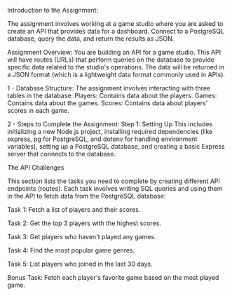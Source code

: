 Introduction to the Assignment:

The assignment involves working at a game studio where you are asked to create an API that provides data for a dashboard. 
Connect to a PostgreSQL database, query the data, and return the results as JSON.

Assignment Overview:
You are building an API for a game studio. This API will have routes (URLs) that perform queries on the database to provide specific data related to the studio's operations.
The data will be returned in a JSON format (which is a lightweight data format commonly used in APIs).

1 - Database Structure:
The assignment involves interacting with three tables in the database:
Players: Contains data about the players.
Games: Contains data about the games.
Scores: Contains data about players' scores in each game.

2 - Steps to Complete the Assignment:
Step 1: Setting Up
This includes initializing a new Node.js project, installing required dependencies 
(like express, pg for PostgreSQL, and dotenv for handling environment variables), setting up a PostgreSQL database, and creating a basic Express server that connects to the database.

The API Challenges

This section lists the tasks you need to complete by creating different API endpoints (routes). 
Each task involves writing SQL queries and using them in the API to fetch data from the PostgreSQL database:

Task 1: Fetch a list of players and their scores.

Task 2: Get the top 3 players with the highest scores.

Task 3: Get players who haven't played any games.

Task 4: Find the most popular game genres.

Task 5: List players who joined in the last 30 days.

Bonus Task: Fetch each player's favorite game based on the most played game.
